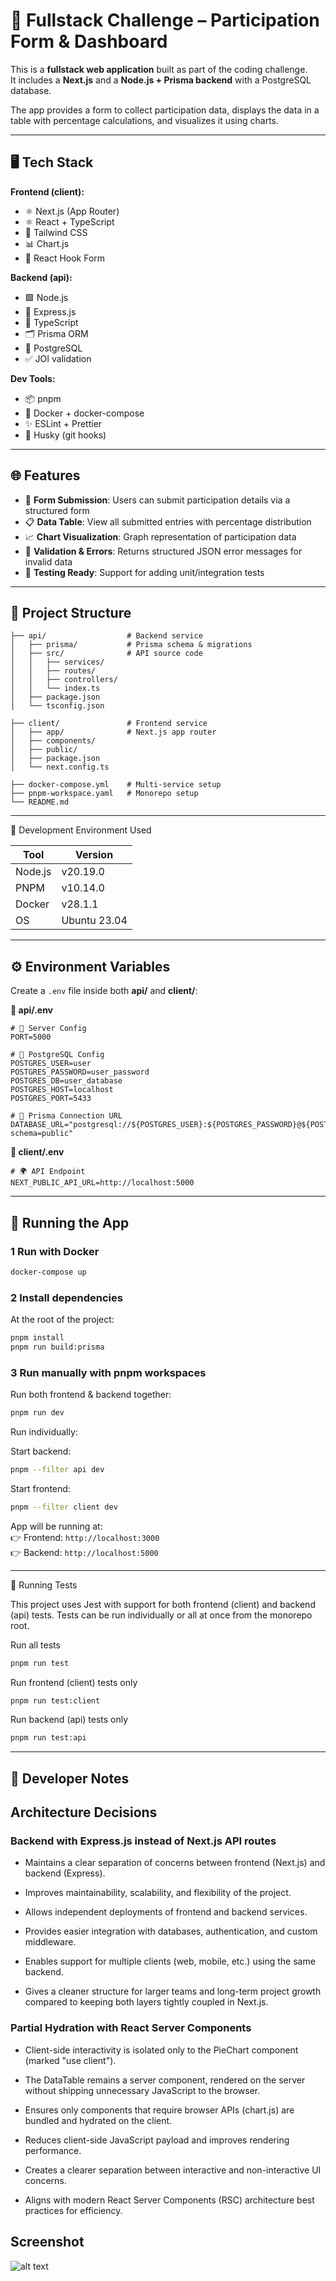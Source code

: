 # 🔋 Fullstack Challenge – Participation Form & Dashboard

This is a **fullstack web application** built as part of the coding challenge.  
It includes a **Next.js** and a **Node.js + Prisma backend** with a PostgreSQL database.

The app provides a form to collect participation data, displays the data in a table with percentage calculations, and visualizes it using charts.

---

## 🖥️ Tech Stack

**Frontend (client):**

- ⚛️ Next.js (App Router)
- ⚛️ React + TypeScript
- 🎨 Tailwind CSS
- 📊 Chart.js
- 📝 React Hook Form

**Backend (api):**

- 🟩 Node.js
- 🚏 Express.js
- 📘 TypeScript
- 🗂️ Prisma ORM
- 🐘 PostgreSQL
- ✅ JOI validation

**Dev Tools:**

- 📦 pnpm
- 🐳 Docker + docker-compose
- ✨ ESLint + Prettier
- 🐶 Husky (git hooks)

---

## 🌐 Features

- 🔐 **Form Submission**: Users can submit participation details via a structured form
- 📋 **Data Table**: View all submitted entries with percentage distribution
- 📈 **Chart Visualization**: Graph representation of participation data
- 🚦 **Validation & Errors**: Returns structured JSON error messages for invalid data
- 🧪 **Testing Ready**: Support for adding unit/integration tests

---

## 📁 Project Structure

```
├── api/                  # Backend service
│   ├── prisma/           # Prisma schema & migrations
│   ├── src/              # API source code
│   │   ├── services/
│   │   ├── routes/
│   │   ├── controllers/
│   │   └── index.ts
│   ├── package.json
│   └── tsconfig.json

├── client/               # Frontend service
│   ├── app/              # Next.js app router
│   ├── components/
│   ├── public/
│   ├── package.json
│   └── next.config.ts

├── docker-compose.yml    # Multi-service setup
├── pnpm-workspace.yaml   # Monorepo setup
└── README.md
```

---

🧪 Development Environment Used

| Tool    | Version      |
| ------- | ------------ |
| Node.js | v20.19.0     |
| PNPM    | v10.14.0     |
| Docker  | v28.1.1      |
| OS      | Ubuntu 23.04 |

---

## ⚙️ Environment Variables

Create a `.env` file inside both **api/** and **client/**:

**📡 api/.env**

```env
# 🚀 Server Config
PORT=5000

# 🐘 PostgreSQL Config
POSTGRES_USER=user
POSTGRES_PASSWORD=user_password
POSTGRES_DB=user_database
POSTGRES_HOST=localhost
POSTGRES_PORT=5433

# 🔗 Prisma Connection URL
DATABASE_URL="postgresql://${POSTGRES_USER}:${POSTGRES_PASSWORD}@${POSTGRES_HOST}:${POSTGRES_PORT}/${POSTGRES_DB}?schema=public"
```

**🎨 client/.env**

```env
# 🌍 API Endpoint
NEXT_PUBLIC_API_URL=http://localhost:5000
```

---

## 🚀 Running the App

### 1 Run with Docker

```bash
docker-compose up
```

### 2 Install dependencies

At the root of the project:

```bash
pnpm install
pnpm run build:prisma
```

### 3 Run manually with pnpm workspaces

Run both frontend & backend together:

```bash
pnpm run dev
```

Run individually:

Start backend:

```bash
pnpm --filter api dev
```

Start frontend:

```bash
pnpm --filter client dev
```

App will be running at:  
👉 Frontend: `http://localhost:3000`  
👉 Backend: `http://localhost:5000`

---

🧪 Running Tests

This project uses Jest with support for both frontend (client) and backend (api) tests.
Tests can be run individually or all at once from the monorepo root.

Run all tests

```bash
pnpm run test
```

Run frontend (client) tests only

```bash
pnpm run test:client
```

Run backend (api) tests only

```bash
pnpm run test:api
```

---

## 📝 Developer Notes

## Architecture Decisions

### Backend with Express.js instead of Next.js API routes

- Maintains a clear separation of concerns between frontend (Next.js) and backend (Express).

- Improves maintainability, scalability, and flexibility of the project.

- Allows independent deployments of frontend and backend services.

- Provides easier integration with databases, authentication, and custom middleware.

- Enables support for multiple clients (web, mobile, etc.) using the same backend.

- Gives a cleaner structure for larger teams and long-term project growth compared to keeping both layers tightly coupled in Next.js.

### Partial Hydration with React Server Components

- Client-side interactivity is isolated only to the PieChart component (marked "use client").

- The DataTable remains a server component, rendered on the server without shipping unnecessary JavaScript to the browser.

- Ensures only components that require browser APIs (chart.js) are bundled and hydrated on the client.

- Reduces client-side JavaScript payload and improves rendering performance.

- Creates a clearer separation between interactive and non-interactive UI concerns.

- Aligns with modern React Server Components (RSC) architecture best practices for efficiency.

## Screenshot

![alt text](Screenshot.png)
